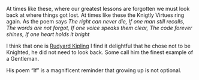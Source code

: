 At times like these, where our greatest lessons are forgotten we must look
back at where things got lost. At times like these the Knigtly Virtues ring
again. As the poem says _The right can never die, If one man still recalls,
The words are not forgot, If one voice speaks them clear, The code forever
shines, If one heart holds it bright_

I think that one is [Rudyard Kipling][1] I find it delightful that he chose
not to be Knighted, he did not need to look back. Some call him the finest
example of a Gentleman.

His poem “If” is a magnificent reminder that growing up is not optional.

[1]: https://en.wikipedia.org/wiki/Rudyard_Kipling